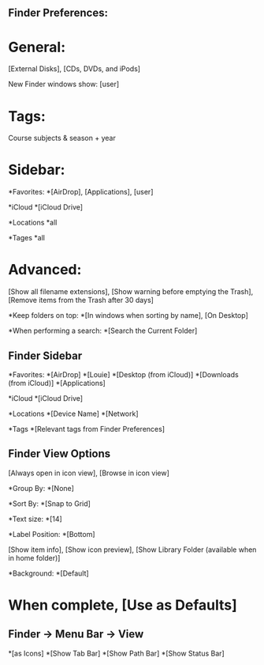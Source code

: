 ## Finder Preferences:

# General:  
[External Disks], [CDs, DVDs, and iPods]

New Finder windows show: [user]


# Tags:  
Course subjects & season + year

# Sidebar:  
*Favorites:
    *[AirDrop], [Applications], [user]
    
*iCloud
    *[iCloud Drive]
    
*Locations
    *all
    
*Tages
    *all
    
# Advanced:
[Show all filename extensions], [Show warning before emptying the Trash], [Remove items from the Trash after 30 days]

*Keep folders on top:
    *[In windows when sorting by name], [On Desktop]

*When performing a search:
    *[Search the Current Folder]
    

## Finder Sidebar
*Favorites:
    *[AirDrop]
    *[Louie]
    *[Desktop (from iCloud)]
    *[Downloads (from iCloud)]
    *[Applications]

*iCloud
    *[iCloud Drive]
    
*Locations
    *[Device Name]
    *[Network]
    
*Tags
    *[Relevant tags from Finder Preferences]
    

## Finder View Options
[Always open in icon view], [Browse in icon view]

*Group By:
    *[None]
    
*Sort By:
    *[Snap to Grid]
    
*Text size:
    *[14]
    
*Label Position:
    *[Bottom]
    
[Show item info], [Show icon preview], [Show Library Folder (available when in home folder)]

*Background:
    *[Default]
    
# When complete, [Use as Defaults]


## Finder -> Menu Bar -> View
*[as Icons]
*[Show Tab Bar]
*[Show Path Bar]
*[Show Status Bar]

    
